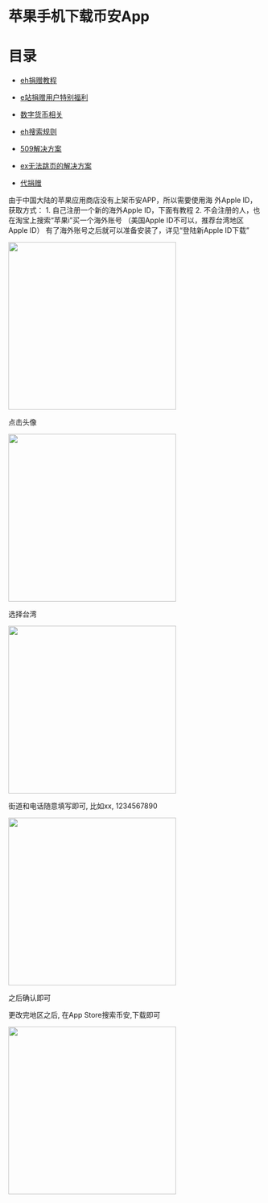 # 苹果手机下载币安App

# 目录

*  [eh捐赠教程](https://github.com/kk9448/ehDonate/blob/main/README.md)

*  [e站捐赠用户特别福利](https://github.com/kk9448/ehDonate/blob/main/eh捐赠用户特别福利.md)

*  [数字货币相关](https://crypto0xpanda.notion.site/513609bac67c4979ab2a5f7c9a49c57b?pvs=4)

*  [eh搜索规则](https://github.com/kk9448/ehDonate/blob/main/eh搜索规则.md)

*  [509解决方案](https://github.com/kk9448/ehDonate/blob/main/ban以及509解决方案.md)

*  [ex无法跳页的解决方案](https://github.com/kk9448/ehDonate/blob/main/ex无法跳页的解决方案.md)

*  [代捐赠](https://github.com/kk9448/ehDonate/blob/main/代捐赠.md)

由于中国大陆的苹果应用商店没有上架币安APP，所以需要使用海 外Apple ID，获取方式： 1. 自己注册一个新的海外Apple ID，下面有教程 2. 不会注册的人，也在淘宝上搜索“苹果i”买一个海外账号 （美国Apple ID不可以，推荐台湾地区Apple ID） 有了海外账号之后就可以准备安装了，详见“登陆新Apple ID下载”  

<img src="picture/App_Store首页.jpeg" width="333px">

点击头像

<img src="picture/App_Store点击头像.jpeg" width="333px">

选择台湾

<img src="picture/选择香港.jpeg" width="333px">

街道和电话随意填写即可, 比如xx, 1234567890

<img src="picture/地址.jpeg" width="333px">

之后确认即可

更改完地区之后, 在App Store搜索币安,下载即可

<img src="picture/搜索币安.jpeg" width="333px">

